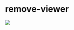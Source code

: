 # remove-viewer

<img src="https://github.com/prodan7799/remove-viewer/blob/master/screenshots/remove_viewer_1.PNG"/>

